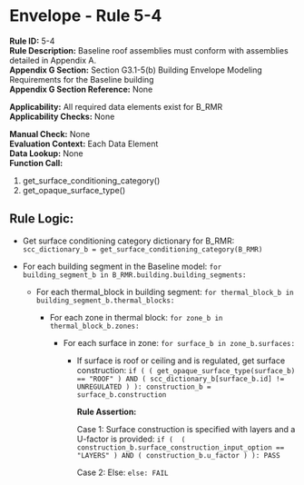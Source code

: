 
# Envelope - Rule 5-4  

**Rule ID:** 5-4  
**Rule Description:** Baseline roof assemblies must conform with assemblies detailed in Appendix A.  
**Appendix G Section:** Section G3.1-5(b) Building Envelope Modeling Requirements for the Baseline building  
**Appendix G Section Reference:** None  

**Applicability:** All required data elements exist for B_RMR  
**Applicability Checks:** None  

**Manual Check:** None  
**Evaluation Context:** Each Data Element  
**Data Lookup:** None  
**Function Call:**

  1. get_surface_conditioning_category()  
  2. get_opaque_surface_type()  

## Rule Logic:  

- Get surface conditioning category dictionary for B_RMR: ```scc_dictionary_b = get_surface_conditioning_category(B_RMR)```  

- For each building segment in the Baseline model: ```for building_segment_b in B_RMR.building.building_segments:```  

  - For each thermal_block in building segment: ```for thermal_block_b in building_segment_b.thermal_blocks:```  

    - For each zone in thermal block: ```for zone_b in thermal_block_b.zones:```  

      - For each surface in zone: ```for surface_b in zone_b.surfaces:```  

        - If surface is roof or ceiling and is regulated, get surface construction: ```if ( ( get_opaque_surface_type(surface_b) == "ROOF" ) AND ( scc_dictionary_b[surface_b.id] != UNREGULATED ) ): construction_b = surface_b.construction```  

          **Rule Assertion:**  

          Case 1: Surface construction is specified with layers and a U-factor is provided: ```if (  ( construction_b.surface_construction_input_option == "LAYERS" ) AND ( construction_b.u_factor ) ): PASS```  

          Case 2: Else: ```else: FAIL```  
